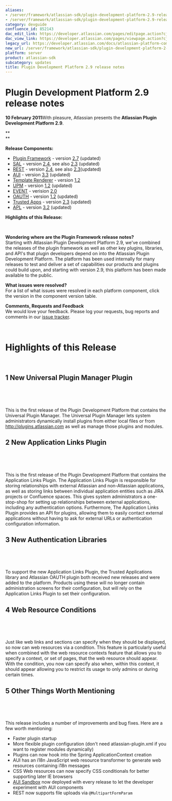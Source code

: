 ```yaml
---
aliases:
- /server/framework/atlassian-sdk/plugin-development-platform-2.9-release-notes-852143.html
- /server/framework/atlassian-sdk/plugin-development-platform-2.9-release-notes-852143.md
category: devguide
confluence_id: 852143
dac_edit_link: https://developer.atlassian.com/pages/editpage.action?cjm=wozere&pageId=852143
dac_view_link: https://developer.atlassian.com/pages/viewpage.action?cjm=wozere&pageId=852143
legacy_url: https://developer.atlassian.com/docs/atlassian-platform-common-components/about-the-platform/plugin-development-platform-2-9-release-notes
new_url: /server/framework/atlassian-sdk/plugin-development-platform-2-9-release-notes
platform: server
product: atlassian-sdk
subcategory: updates
title: Plugin Development Platform 2.9 release notes
---
```

# Plugin Development Platform 2.9 release notes

**10 February 2011**With pleasure, Atlassian presents the **Atlassian Plugin Development Platform 2.9**.

**  
**

**Release Components:** 

-   <a href="https://studio.atlassian.com/svn/PLUG/branches/atlassian-plugins-2.7.x" class="external-link">Plugin Framework</a> - version <a href="https://studio.atlassian.com/secure/ReleaseNote.jspa?projectId=10240&amp;version=11993" class="external-link">2.7</a> (updated)
-   <a href="https://studio.atlassian.com/svn/SAL/branches/sal-2.5.x/" class="external-link">SAL</a> - version <a href="https://studio.atlassian.com/secure/ReleaseNote.jspa?projectId=10108&amp;version=12077" class="external-link">2.4</a>, see also <a href="https://studio.atlassian.com/secure/ReleaseNote.jspa?projectId=10108&amp;version=12003" class="external-link">2.3</a> (updated)
-   <a href="https://studio.atlassian.com/svn/REST/branches/rest-2.4.x/" class="external-link">REST</a> - version <a href="https://studio.atlassian.com/secure/ReleaseNote.jspa?projectId=10292&amp;version=12218" class="external-link">2.4</a>, see also <a href="https://studio.atlassian.com/secure/ReleaseNote.jspa?projectId=10292&amp;version=12023" class="external-link">2.3</a>(updated)
-   <a href="https://studio.atlassian.com/svn/AJS/branches/auiplugin-3.4.x" class="external-link">AUI</a> - version <a href="https://studio.atlassian.com/secure/ReleaseNote.jspa?projectId=10270&amp;version=11858" class="external-link">3.3</a> (updated)
-   <a href="https://studio.atlassian.com/svn/ATR/branches/atlassian-template-renderer-1.2.x" class="external-link">Template Renderer</a> - version <a href="https://studio.atlassian.com/secure/ReleaseNote.jspa?projectId=10301&amp;version=11243" class="external-link">1.2</a>
-   <a href="https://studio.atlassian.com/svn/UPM/branches/atlassian-universal-plugin-manager-1.3.x" class="external-link">UPM</a> - version <a href="https://studio.atlassian.com/secure/ReleaseNote.jspa?projectId=10360&amp;version=11968" class="external-link">1.2</a> (updated)
-   <a href="https://studio.atlassian.com/svn/EVENT/branches/atlassian-event-2.1.x/" class="external-link">EVENT</a> - verision <a href="https://studio.atlassian.com/secure/ReleaseNote.jspa?projectId=10693&amp;version=12064" class="external-link">2.0</a>
-   <a href="https://studio.atlassian.com/svn/OAUTH/branches/atlassian-oauth-1.2.x/" class="external-link">OAUTH</a> - version <a href="https://studio.atlassian.com/secure/ReleaseNote.jspa?projectId=10330&amp;version=12125" class="external-link">1.2</a> (updated)
-   <a href="https://studio.atlassian.com/svn/TRUST/branches/atlassian-trusted-apps-2.4.x/" class="external-link">Trusted Apps</a> - version <a href="https://studio.atlassian.com/secure/ReleaseNote.jspa?projectId=10110&amp;version=11823" class="external-link">2.3</a> (updated)
-   <a href="https://studio.atlassian.com/svn/APL/branches/applinks-3.4.x" class="external-link">APL</a> - version <a href="https://studio.atlassian.com/secure/ReleaseNote.jspa?projectId=10130&amp;version=12161" class="external-link">3.2</a> (updated)

**Highlights of this Release:**

 

**Wondering where are the Plugin Framework release notes?**  
Starting with Atlassian Plugin Development Platform 2.9, we've combined the releases of the plugin framework as well as other key plugins, libraries, and API's that plugin developers depend on into the Atlassian Plugin Development Platform. The platform has been used internally for many releases to test and deliver a set of capabilities our products and plugins could build upon, and starting with version 2.9, this platform has been made available to the public.

**What issues were resolved?**  
For a list of what issues were resolved in each platform component, click the version in the component version table.

**Comments, Requests and Feedback**  
We would love your feedback. Please log your requests, bug reports and comments in our <a href="http://jira.atlassian.com/browse/PLUG" class="external-link">issue tracker</a>.

 

# Highlights of this Release

 

## 1 New Universal Plugin Manager Plugin

 

 

This is the first release of the Plugin Development Platform that contains the Universal Plugin Manager. The Universal Plugin Manager lets system administrators dynamically install plugins from either local files or from <a href="http://plugins.atlassian.com" class="uri external-link">http://plugins.atlassian.com</a> as well as manage those plugins and modules.

## 2 New Application Links Plugin

 

 

This is the first release of the Plugin Development Platform that contains the Application Links Plugin. The Application Links Plugin is responsible for storing relationships with external Atlassian and non-Atlassian applications, as well as storing links between individual application entities such as JIRA projects or Confluence spaces. This gives system administrators a one-stop-shop for setting up relationships between external applications, including any authentication options. Furthermore, The Application Links Plugin provides an API for plugins, allowing them to easily contact external applications without having to ask for external URLs or authentication configuration information.

## 3 New Authentication Libraries

 

 

To support the new Application Links Plugin, the Trusted Applications library and Atlassian OAUTH plugin both received new releases and were added to the platform. Products using these will no longer contain administration screens for their configuration, but will rely on the Application Links Plugin to set their configuration.

## 4 Web Resource Conditions

 

 

Just like web links and sections can specify when they should be displayed, so now can web resources via a condition. This feature is particularly useful when combined with the web resource contexts feature that allows you to specify a context, or set of pages, that the web resource should appear. With the condition, you now can specify also when, within this context, it should appear allowing you to restrict its usage to only admins or during certain times.

## 5 Other Things Worth Mentioning

 

 

This release includes a number of improvements and bug fixes. Here are a few worth mentioning:

-   Faster plugin startup
-   More flexible plugin configuration (don't need atlassian-plugin.xml if you want to register modules dynamically)
-   Plugins can now hook into the Spring ApplicationContext creation
-   AUI has an i18n JavaScript web resource transformer to generate web resources containing i18n messages
-   CSS Web resources can now specify CSS conditionals for better supporting later IE browsers
-   <a href="http://docs.atlassian.com/aui/3.3.0/sandbox/sandbox.html" class="external-link">AUI Sandbox</a> now deployed with every release to let the developer experiment with AUI components
-   REST now supports file uploads via `@MultipartFormParam`










































































































































































































































































































